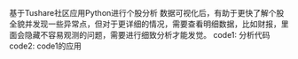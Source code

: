 基于Tushare社区应用Python进行个股分析
数据可视化后，有助于更快了解个股全貌并发现一些异常点，但对于更详细的情况，需要查看明细数据，比如财报，里面会隐藏不容易观测的问题，需要进行细致分析才能发觉。
code1: 分析代码
code2: code1的应用
